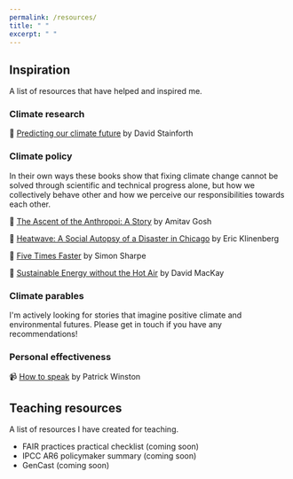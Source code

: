 ```yaml
---
permalink: /resources/
title: " "
excerpt: " "
---
```


## Inspiration

A list of resources that have helped and inspired me.

### Climate research

📖 [Predicting our climate future](https://global.oup.com/academic/product/predicting-our-climate-future-9780198812937?cc=gb&lang=en&) by David Stainforth

### Climate policy

In their own ways these books show that fixing climate change cannot be solved through scientific and technical progress alone, but how we collectively behave other and how we perceive our responsibilities towards each other.

📖 [The Ascent of the Anthropoi: A Story](https://www.cambridge.org/core/books/altered-earth/ascent-of-the-anthropoi-a-story/398D287A7F41234FB61097456223823C) by Amitav Gosh

📖 [Heatwave: A Social Autopsy of a Disaster in Chicago](https://press.uchicago.edu/ucp/books/book/chicago/H/bo20809880.html) by Eric Klinenberg

📖 [Five Times Faster](https://www.cambridge.org/core/books/five-times-faster) by Simon Sharpe

📖 [Sustainable Energy without the Hot Air](https://www.withouthotair.com/) by David MacKay

### Climate parables

I'm actively looking for stories that imagine positive climate and environmental futures. Please get in touch if you have any recommendations!

### Personal effectiveness

📹 [How to speak](https://www.youtube.com/watch?v=Unzc731iCUY) by Patrick Winston

## Teaching resources

A list of resources I have created for teaching.

* FAIR practices practical checklist (coming soon)
* IPCC AR6 policymaker summary (coming soon)
* GenCast (coming soon)
